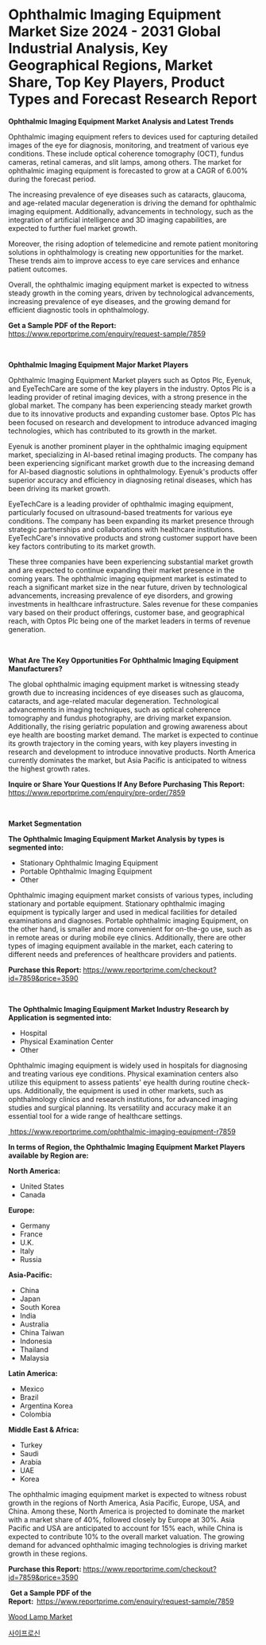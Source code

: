 <p><h1>Ophthalmic Imaging Equipment Market Size 2024 - 2031 Global Industrial Analysis, Key Geographical Regions, Market Share, Top Key Players, Product Types and Forecast Research Report</h1></p><p><strong>Ophthalmic Imaging Equipment Market Analysis and Latest Trends</strong></p>
<p><p>Ophthalmic imaging equipment refers to devices used for capturing detailed images of the eye for diagnosis, monitoring, and treatment of various eye conditions. These include optical coherence tomography (OCT), fundus cameras, retinal cameras, and slit lamps, among others. The market for ophthalmic imaging equipment is forecasted to grow at a CAGR of 6.00% during the forecast period.</p><p>The increasing prevalence of eye diseases such as cataracts, glaucoma, and age-related macular degeneration is driving the demand for ophthalmic imaging equipment. Additionally, advancements in technology, such as the integration of artificial intelligence and 3D imaging capabilities, are expected to further fuel market growth.</p><p>Moreover, the rising adoption of telemedicine and remote patient monitoring solutions in ophthalmology is creating new opportunities for the market. These trends aim to improve access to eye care services and enhance patient outcomes.</p><p>Overall, the ophthalmic imaging equipment market is expected to witness steady growth in the coming years, driven by technological advancements, increasing prevalence of eye diseases, and the growing demand for efficient diagnostic tools in ophthalmology.</p></p>
<p><strong>Get a Sample PDF of the Report:&nbsp;</strong> <a href="https://www.reportprime.com/enquiry/request-sample/7859">https://www.reportprime.com/enquiry/request-sample/7859</a></p>
<p>&nbsp;</p>
<p><strong>Ophthalmic Imaging Equipment Major Market Players</strong></p>
<p><p>Ophthalmic Imaging Equipment Market players such as Optos Plc, Eyenuk, and EyeTechCare are some of the key players in the industry. Optos Plc is a leading provider of retinal imaging devices, with a strong presence in the global market. The company has been experiencing steady market growth due to its innovative products and expanding customer base. Optos Plc has been focused on research and development to introduce advanced imaging technologies, which has contributed to its growth in the market.</p><p>Eyenuk is another prominent player in the ophthalmic imaging equipment market, specializing in AI-based retinal imaging products. The company has been experiencing significant market growth due to the increasing demand for AI-based diagnostic solutions in ophthalmology. Eyenuk's products offer superior accuracy and efficiency in diagnosing retinal diseases, which has been driving its market growth.</p><p>EyeTechCare is a leading provider of ophthalmic imaging equipment, particularly focused on ultrasound-based treatments for various eye conditions. The company has been expanding its market presence through strategic partnerships and collaborations with healthcare institutions. EyeTechCare's innovative products and strong customer support have been key factors contributing to its market growth.</p><p>These three companies have been experiencing substantial market growth and are expected to continue expanding their market presence in the coming years. The ophthalmic imaging equipment market is estimated to reach a significant market size in the near future, driven by technological advancements, increasing prevalence of eye disorders, and growing investments in healthcare infrastructure. Sales revenue for these companies vary based on their product offerings, customer base, and geographical reach, with Optos Plc being one of the market leaders in terms of revenue generation.</p></p>
<p>&nbsp;</p>
<p><strong>What Are The Key Opportunities For Ophthalmic Imaging Equipment Manufacturers?</strong></p>
<p><p>The global ophthalmic imaging equipment market is witnessing steady growth due to increasing incidences of eye diseases such as glaucoma, cataracts, and age-related macular degeneration. Technological advancements in imaging techniques, such as optical coherence tomography and fundus photography, are driving market expansion. Additionally, the rising geriatric population and growing awareness about eye health are boosting market demand. The market is expected to continue its growth trajectory in the coming years, with key players investing in research and development to introduce innovative products. North America currently dominates the market, but Asia Pacific is anticipated to witness the highest growth rates.</p></p>
<p><strong>Inquire or Share Your Questions If Any Before Purchasing This Report:</strong> <a href="https://www.reportprime.com/enquiry/pre-order/7859">https://www.reportprime.com/enquiry/pre-order/7859</a></p>
<p>&nbsp;</p>
<p><strong>Market Segmentation</strong></p>
<p><strong>The Ophthalmic Imaging Equipment Market Analysis by types is segmented into:</strong></p>
<p><ul><li>Stationary Ophthalmic Imaging Equipment</li><li>Portable Ophthalmic Imaging Equipment</li><li>Other</li></ul></p>
<p><p>Ophthalmic imaging equipment market consists of various types, including stationary and portable equipment. Stationary ophthalmic imaging equipment is typically larger and used in medical facilities for detailed examinations and diagnoses. Portable ophthalmic imaging Equipment, on the other hand, is smaller and more convenient for on-the-go use, such as in remote areas or during mobile eye clinics. Additionally, there are other types of imaging equipment available in the market, each catering to different needs and preferences of healthcare providers and patients.</p></p>
<p><strong>Purchase this Report:&nbsp;</strong><a href="https://www.reportprime.com/checkout?id=7859&price=3590">https://www.reportprime.com/checkout?id=7859&price=3590</a></p>
<p>&nbsp;</p>
<p><strong>The Ophthalmic Imaging Equipment Market Industry Research by Application is segmented into:</strong></p>
<p><ul><li>Hospital</li><li>Physical Examination Center</li><li>Other</li></ul></p>
<p><p>Ophthalmic imaging equipment is widely used in hospitals for diagnosing and treating various eye conditions. Physical examination centers also utilize this equipment to assess patients' eye health during routine check-ups. Additionally, the equipment is used in other markets, such as ophthalmology clinics and research institutions, for advanced imaging studies and surgical planning. Its versatility and accuracy make it an essential tool for a wide range of healthcare settings.</p></p>
<p><a href="https://www.reportprime.com/ophthalmic-imaging-equipment-r7859">&nbsp;https://www.reportprime.com/ophthalmic-imaging-equipment-r7859</a></p>
<p><strong>In terms of Region, the Ophthalmic Imaging Equipment Market Players available by Region are:</strong></p>
<p>
    <p> <strong> North America: </strong>
        <ul>
            <li>United States</li>
            <li>Canada</li>
        </ul>
        </p> 
    <p> <strong> Europe: </strong>
        <ul>
            <li>Germany</li>
            <li>France</li>
            <li>U.K.</li>
            <li>Italy</li>
            <li>Russia</li>
        </ul>
        </p> 
    <p> <strong> Asia-Pacific: </strong>
        <ul>
            <li>China</li>
            <li>Japan</li>
            <li>South Korea</li>
            <li>India</li>
            <li>Australia</li>
            <li>China Taiwan</li>
            <li>Indonesia</li>
            <li>Thailand</li>
            <li>Malaysia</li>
        </ul>
        </p> 
    <p> <strong> Latin America: </strong>
        <ul>
            <li>Mexico</li>
            <li>Brazil</li>
            <li>Argentina Korea</li>
            <li>Colombia</li>
        </ul>
        </p> 
    <p> <strong> Middle East & Africa: </strong>
        <ul>
            <li>Turkey</li>
            <li>Saudi</li>
            <li>Arabia</li>
            <li>UAE</li>
            <li>Korea</li>
        </ul>
    </p>
    </p>
<p><p>The ophthalmic imaging equipment market is expected to witness robust growth in the regions of North America, Asia Pacific, Europe, USA, and China. Among these, North America is projected to dominate the market with a market share of 40%, followed closely by Europe at 30%. Asia Pacific and USA are anticipated to account for 15% each, while China is expected to contribute 10% to the overall market valuation. The growing demand for advanced ophthalmic imaging technologies is driving market growth in these regions.</p></p>
<p><strong>Purchase this Report: </strong><a href="https://www.reportprime.com/checkout?id=7859&price=3590">https://www.reportprime.com/checkout?id=7859&price=3590</a></p>
<p>&nbsp;<strong>Get a Sample PDF of the Report:&nbsp;&nbsp;</strong><a href="https://www.reportprime.com/enquiry/request-sample/7859">https://www.reportprime.com/enquiry/request-sample/7859</a></p>
<p><strong></strong></p>
<p><p><a href="https://github.com/BryceTownsendr/Market-Research-Report-List-4/blob/main/wood-lamp-market.md">Wood Lamp Market</a></p><p><a href="https://github.com/xvz497517413/Market-Research-Report-List-1/blob/main/685866029875.md">사이프로신</a></p></p>
